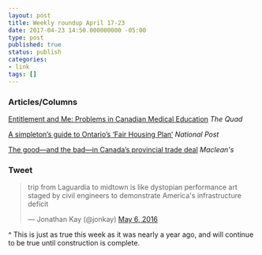 ```yaml
---
layout: post
title: Weekly roundup April 17-23
date: 2017-04-23 14:50.000000000 -05:00
type: post
published: true
status: publish
categories:
- link
tags: []
---
```


### Articles/Columns

[Entitlement and Me: Problems in Canadian Medical Education](http://blog.ualberta.ca/2017/04/entitlement-and-me-problems-in-canadian.html "Entitlement and Me: Problems in Canadian Medical Education. By Lester Liao") *The Quad*

[A simpleton’s guide to Ontario’s ‘Fair Housing Plan’](http://news.nationalpost.com/full-comment/chris-selley-a-simpletons-guide-to-ontarios-fair-housing-plan "Chris Selley: A simpleton’s guide to Ontario’s ‘Fair Housing Plan’") *National Post*

[The good—and the bad—in Canada’s provincial trade deal](http://www.macleans.ca/economy/economicanalysis/the-good-and-the-bad-in-canadas-provincial-trade-deal/ "The good—and the bad—in Canada’s provincial trade deal. By Trevor Tombe") *Maclean's*

### Tweet

<blockquote class="twitter-tweet" data-lang="en"><p lang="en" dir="ltr">trip from Laguardia to midtown is like dystopian performance art staged by civil engineers to demonstrate America&#39;s infrastructure deficit</p>&mdash; Jonathan Kay (@jonkay) <a href="https://twitter.com/jonkay/status/728579474233548800">May 6, 2016</a></blockquote> <script async src="//platform.twitter.com/widgets.js" charset="utf-8"></script>

^ This is just as true this week as it was nearly a year ago, and will continue to be true until construction is complete.
